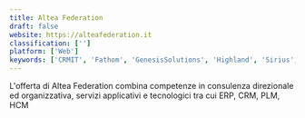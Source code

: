 ```yaml
---
title: Altea Federation
draft: false 
website: https://alteafederation.it
classification: ['']
platform: ['Web']
keywords: ['CRMIT', 'Fathom', 'GenesisSolutions', 'Highland', 'Sirius', 'Zero', 'iCRM']
---
```

L'offerta di Altea Federation combina competenze in consulenza direzionale ed organizzativa, servizi applicativi e tecnologici tra cui ERP, CRM, PLM, HCM